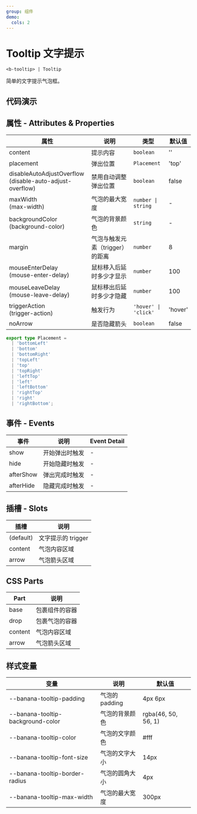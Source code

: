 ```yaml
---
group: 组件
demo:
  cols: 2
---
```


# Tooltip 文字提示

```
<b-tooltip> | Tooltip
```

简单的文字提示气泡框。

## 代码演示

<code src="./demos/basicUsage.tsx"></code>
<code src="./demos/placement.tsx"></code>
<code src="./demos/triggerAction.tsx"></code>
<code src="./demos/noArrow.tsx"></code>
<code src="./demos/empty.tsx"></code>
<code src="./demos/maxWidth.tsx"></code>
<code src="./demos/backgroundColor.tsx"></code>

## 属性 - Attributes & Properties

| 属性                                                            | 说明                            | 类型                 | 默认值  |
| --------------------------------------------------------------- | ------------------------------- | -------------------- | ------- |
| content                                                         | 提示内容                        | `boolean`            | ''      |
| placement                                                       | 弹出位置                        | `Placement`          | 'top'   |
| disableAutoAdjustOverflow <br /> (disable-auto-adjust-overflow) | 禁用自动调整弹出位置            | `boolean`            | false   |
| maxWidth <br /> (max-width)                                     | 气泡的最大宽度                  | `number \| string `  | -       |
| backgroundColor <br /> (background-color)                       | 气泡的背景颜色                  | `string`             | -       |
| margin                                                          | 气泡与触发元素（trigger）的距离 | `number`             | 8       |
| mouseEnterDelay <br /> (mouse-enter-delay)                      | 鼠标移入后延时多少才显示        | `number`             | 100     |
| mouseLeaveDelay <br /> (mouse-leave-delay)                      | 鼠标移出后延时多少才隐藏        | `number`             | 100     |
| triggerAction <br /> (trigger-action)                           | 触发行为                        | `'hover' \| 'click'` | 'hover' |
| noArrow                                                         | 是否隐藏箭头                    | `boolean`            | false   |

```typescript
export type Placement =
  | 'bottomLeft'
  | 'bottom'
  | 'bottomRight'
  | 'topLeft'
  | 'top'
  | 'topRight'
  | 'leftTop'
  | 'left'
  | 'leftBottom'
  | 'rightTop'
  | 'right'
  | 'rightBottom';
```

## 事件 - Events

| 事件      | 说明           | Event Detail |
| --------- | -------------- | ------------ |
| show      | 开始弹出时触发 | -            |
| hide      | 开始隐藏时触发 | -            |
| afterShow | 弹出完成时触发 | -            |
| afterHide | 隐藏完成时触发 | -            |

## 插槽 - Slots

| 插槽      | 说明               |
| --------- | ------------------ |
| (default) | 文字提示的 trigger |
| content   | 气泡内容区域       |
| arrow     | 气泡箭头区域       |

## CSS Parts

| Part    | 说明           |
| ------- | -------------- |
| base    | 包裹组件的容器 |
| drop    | 包裹气泡的容器 |
| content | 气泡内容区域   |
| arrow   | 气泡箭头区域   |

## 样式变量

| 变量                              | 说明           | 默认值              |
| --------------------------------- | -------------- | ------------------- |
| --banana-tooltip-padding          | 气泡的 padding | 4px 6px             |
| --banana-tooltip-background-color | 气泡的背景颜色 | rgba(46, 50, 56, 1) |
| --banana-tooltip-color            | 气泡的文字颜色 | #fff                |
| --banana-tooltip-font-size        | 气泡的文字大小 | 14px                |
| --banana-tooltip-border-radius    | 气泡的圆角大小 | 4px                 |
| --banana-tooltip-max-width        | 气泡的最大宽度 | 300px               |

